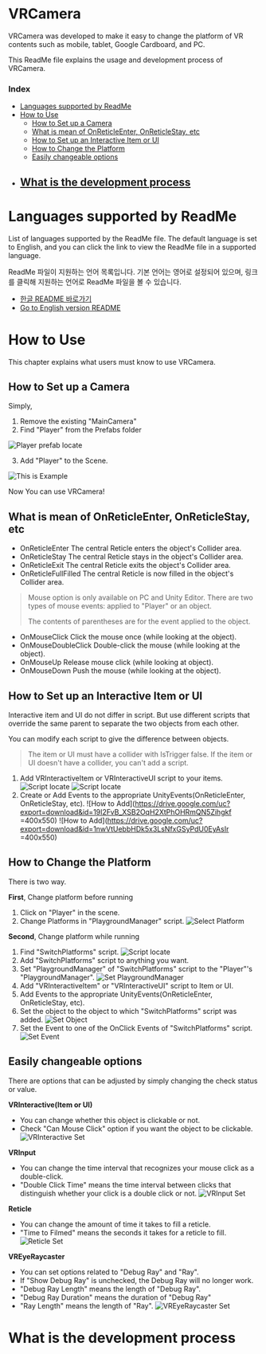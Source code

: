 # VRCamera
VRCamera was developed to make it easy to change the platform of VR contents such as mobile, tablet, Google Cardboard, and PC.

This ReadMe file explains the usage and development process of VRCamera.

### Index
- [Languages ​​supported by ReadMe](#Languages-supported-by-ReadMe)
- [How to Use](#How-to-Use)
	- [How to Set up a Camera](#How-to-Set-up-a-Camera)
	- [What is mean of OnReticleEnter, OnReticleStay, etc](#What-is-mean-of-OnReticleEnter,-OnReticleStay,-etc)
	- [How to Set up an Interactive Item or UI](#How-to-Set-up-an-Interactive-Item-or-UI)
	- [How to Change the Platform](#How-to-Change-the-Platform)
	- [Easily changeable options](#Easily-changeable-options)
- [What is the development process](#What-is-the-development-process)
	- 

# Languages ​​supported by ReadMe

List of languages ​​supported by the ReadMe file.
The default language is set to English, and you can click the link to view the ReadMe file in a supported language.

ReadMe 파일이 지원하는 언어 목록입니다.
기본 언어는 영어로 설정되어 있으며, 링크를 클릭해 지원하는 언어로 ReadMe 파일을 볼 수 있습니다.

- [한글 README 바로가기](READMES/README_kr.md)
- [Go to English version README](README.md)

# How to Use
This chapter explains what users must know to use VRCamera.

## How to Set up a Camera
Simply,
1. Remove the existing "MainCamera"
2. Find "Player" from the Prefabs folder

![Player prefab locate](https://drive.google.com/uc?export=download&id=18GIv8DUrRnk_Z80x7uoq5RlfeN-wxa7o)

3. Add "Player" to the Scene.

![This is Example](https://drive.google.com/uc?export=download&id=1b4p1hWegZrOLYj3hXfT0jVUJQ53RMqbI)

Now You can use VRCamera!

## What is mean of OnReticleEnter, OnReticleStay, etc
- OnReticleEnter
The central Reticle enters the object's Collider area.
- OnReticleStay
The central Reticle stays in the object's Collider area.
- OnReticleExit
The central Reticle exits the object's Collider area.
- OnReticleFullFilled
The central Reticle is now filled in the object's Collider area.
> Mouse option is only available on PC and Unity Editor.
> There are two types of mouse events: applied to "Player" or an object.
> 
> The contents of parentheses are for the event applied to the object.
- OnMouseClick
Click the mouse once (while looking at the object).
- OnMouseDoubleClick
Double-click the mouse (while looking at the object).
- OnMouseUp
Release mouse click (while looking at object).
- OnMouseDown
Push the mouse (while looking at the object).

## How to Set up an Interactive Item or UI
Interactive item and UI do not differ in script.
But use different scripts that override the same parent to separate the two objects from each other.

You can modify each script to give the difference between objects.

> The item or UI must have a collider with IsTrigger false.
> If the item or UI doesn't have a collider, you can't add a script.

1. Add VRInteractiveItem or VRInteractiveUI script to your items.
 ![Script locate](https://drive.google.com/uc?export=download&id=1u6SdHlEAq_qcdmN3tXMHAsdIzub1G6XO) ![Script locate](https://drive.google.com/uc?export=download&id=1ei8FFNrWoT2j5_eM4KMc5Qn8XGfTVe07)
2. Create or Add Events to the appropriate UnityEvents(OnReticleEnter, OnReticleStay, etc).
![How to Add](https://drive.google.com/uc?export=download&id=19I2FvB_XSB2OqH2XtPhOHRmQN5Zihgkf =400x550)  ![How to Add](https://drive.google.com/uc?export=download&id=1nwVtUebbHDk5x3LsNfxGSyPdU0EyAsIr =400x550)

## How to Change the Platform
There is two way.

**First**, Change platform before running
1. Click on "Player" in the scene.
2. Change Platforms in "PlaygroundManager" script.
![Select Platform](https://drive.google.com/uc?export=download&id=1jZ6qeD8JWPG5WbUi1prdJJbSh8q7GvIB)

**Second**, Change platform while running
1. Find "SwitchPlatforms" script.
![Script locate](https://drive.google.com/uc?export=download&id=1Pg7_T7BkOiKEoAgB1CN_bV_IRTRNuCdY)
2. Add "SwitchPlatforms" script to anything you want.
3. Set "PlaygroundManager" of "SwitchPlatforms" script to the "Player"'s "PlaygroundManager".
![Set PlaygroundManager](https://drive.google.com/uc?export=download&id=1P8olxwRJW4_Td_846-oo-YSznNNyrCsq)
4. Add "VRInteractiveItem" or "VRInteractiveUI" script to Item or UI.
5. Add Events to the appropriate UnityEvents(OnReticleEnter, OnReticleStay, etc).
6. Set the object to the object to which "SwitchPlatforms" script was added.
![Set Object](https://drive.google.com/uc?export=download&id=1S1MfPYW2KgBMg43s7wZQnXZlNEPFFweI)
7. Set the  Event to one of the OnClick Events of "SwitchPlatforms" script.
![Set Event](https://drive.google.com/uc?export=download&id=18_HHYBuGG_yk75O3WPRr6ZWf8mSfIpqk)

## Easily changeable options
There are options that can be adjusted by simply changing the check status or value.

**VRInteractive(Item or UI)**
- You can change whether this object is clickable or not.
- Check "Can Mouse Click" option if you want the object to be clickable.
![VRInteractive Set](https://drive.google.com/uc?export=download&id=1o6u5dokntVd5s-A-VSO2VxMbgk1xbBUi)

**VRInput**
- You can change the time interval that recognizes your mouse click as a double-click.
- "Double Click Time" means the time interval between clicks that distinguish whether your click is a double click or not.
![VRInput Set](https://drive.google.com/uc?export=download&id=1ED_F9rk6-CTuxlTxkXrVXpAGKOVaeG3g)

**Reticle**
- You can change the amount of time it takes to fill a reticle.
- "Time to Filmed" means the seconds it takes for a reticle to fill.
![Reticle Set](https://drive.google.com/uc?export=download&id=1opWiT1r01j_qtWD2qwHgcYTW_227JLiN)

**VREyeRaycaster**
- You can set options related to "Debug Ray" and "Ray".
- If "Show Debug Ray" is unchecked, the Debug Ray will no longer work.
- "Debug Ray Length" means the length of "Debug Ray".
- "Debug Ray Duration" means the duration of "Debug Ray"
- "Ray Length" means the length of "Ray".
![VREyeRaycaster Set](https://drive.google.com/uc?export=download&id=1ocWujDjwOihGJlzOtVf1kkleok-t8O5g)

# What is the development process

